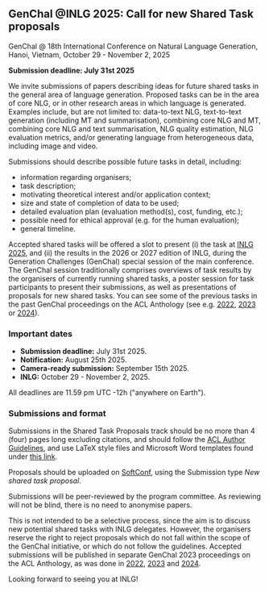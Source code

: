 
## GenChal @INLG 2025: Call for new Shared Task proposals

GenChal @ 18th International Conference on Natural Language Generation, Hanoi, Vietnam, October 29 - November 2, 2025

**Submission deadline: July 31st 2025**

We invite submissions of papers describing ideas for future shared tasks in the general area of language generation. Proposed tasks can be in the area of core NLG, or in other research areas in which language is generated. Examples include, but are not limited to: data-to-text NLG, text-to-text generation (including MT and summarisation), combining core NLG and MT, combining core NLG and text summarisation, NLG quality estimation, NLG evaluation metrics, and/or generating language from heterogeneous data, including image and video.

Submissions should describe possible future tasks in detail, including:

- information regarding organisers;
- task description;
- motivating theoretical interest and/or application context;
- size and state of completion of data to be used;
- detailed evaluation plan (evaluation method(s), cost, funding, etc.);
- possible need for ethical approval (e.g. for the human evaluation);
- general timeline.

Accepted shared tasks will be offered a slot to present (i) the task at [INLG 2025](https://2025.inlgmeeting.org/), and (ii) the results in the 2026 or 2027 edition of INLG, during the Generation Challenges (GenChal) special session of the main conference. The GenChal session traditionally comprises overviews of task results by the organisers of currently running shared tasks, a poster session for task participants to present their submissions, as well as presentations of proposals for new shared tasks. You can see some of the previous tasks in the past GenChal proceedings on the ACL Anthology (see e.g. [2022](https://aclanthology.org/volumes/2022.inlg-genchal/), [2023](https://aclanthology.org/volumes/2023.inlg-genchal/) or [2024](https://aclanthology.org/volumes/2024.inlg-genchal/)).

### Important dates
- **Submission deadline:** July 31st 2025.
- **Notification:** August 25th 2025.
- **Camera-ready submission:** September 15th 2025.
- **INLG:** October 29 - November 2, 2025.

All deadlines are 11.59 pm UTC -12h ("anywhere on Earth").

### Submissions and format
Submissions in the Shared Task Proposals track should be no more than 4 (four) pages long excluding citations, and should follow the [ACL Author Guidelines](https://www.aclweb.org/adminwiki/index.php?title=ACL_Author_Guidelines), and use LaTeX style files and Microsoft Word templates found under [this link](https://acl-org.github.io/ACLPUB/formatting.html).

Proposals should be uploaded on [SoftConf](https://softconf.com/p/inlg2025/), using the Submission type _New shared task proposal_.

Submissions will be peer-reviewed by the program committee. As reviewing will not be blind, there is no need to anonymise papers. 

This is not intended to be a selective process, since the aim is to discuss new potential shared tasks with INLG delegates. However, the organisers reserve the right to reject proposals which do not fall within the scope of the GenChal initiative, or which do not follow the guidelines. Accepted submissions will be published in separate GenChal 2023 proceedings on the ACL Anthology, as was done in [2022](https://aclanthology.org/volumes/2022.inlg-genchal/), [2023](https://aclanthology.org/volumes/2023.inlg-genchal/) and [2024](https://aclanthology.org/volumes/2024.inlg-genchal/).

Looking forward to seeing you at INLG!

